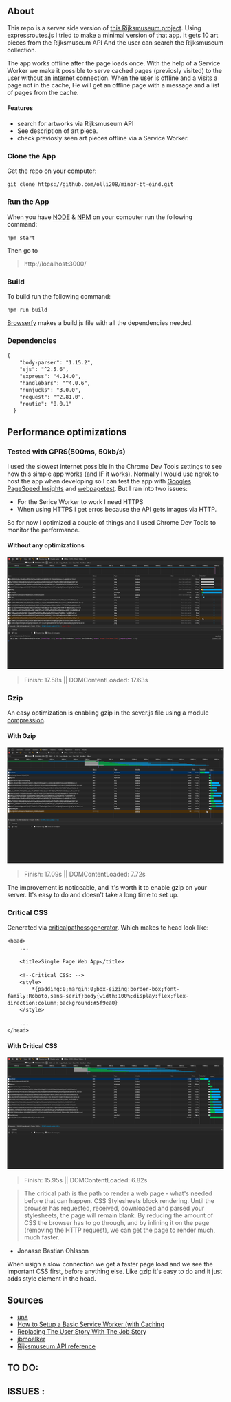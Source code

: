 ## About
This repo is a server side version of [this Rijksmuseum project](https://github.com/olli208/web-app-from-scratch). Using expressroutes.js I tried to make a minimal version of that app. It gets 10 art pieces from the Rijksmuseum API And the user can search the Rijksmuseum collection.

The app works offline after the page loads once. With the help of a Service Worker we make it possible to serve cached pages (previosly visited) to the user without an internet connection. When the user is offline and a visits a page not in the cache, He will get an offline page with a message and a list of pages from the cache.

#### Features
- search for artworks via Rijksmuseum API
- See description of art piece.
- check previosly seen art pieces offline via a Service Worker.

### Clone the App
Get the repo on your computer:
```
git clone https://github.com/olli208/minor-bt-eind.git

```

### Run the App
When you have [NODE](https://nodejs.org/en/) & [NPM](https://www.npmjs.com/) on your computer run the following command:
```
npm start
```
Then go to 
> http://localhost:3000/

### Build
To build run the following command:
```
npm run build
```
[Browserfy](http://browserify.org/) makes a build.js file with all the dependencies needed.

### Dependencies
```
{
    "body-parser": "1.15.2",
    "ejs": "^2.5.6",
    "express": "4.14.0",
    "handlebars": "^4.0.6",
    "nunjucks": "3.0.0",
    "request": "^2.81.0",
    "routie": "0.0.1"
  }
```

## Performance optimizations
### Tested with GPRS(500ms, 50kb/s) 
I used the slowest internet possible in the Chrome Dev Tools settings to see how this simple app works (and IF it works). Normally I would use [ngrok](https://ngrok.com/) to host the app when developing so I can test the app with [Googles PageSpeed Insights](https://developers.google.com/speed/pagespeed/insights/) and [webpagetest](https://www.webpagetest.org/). But I ran into two issues:
- For the Serice Worker to work I need HTTPS 
- When using HTTPS i get erros because the API gets images via HTTP.

So for now I optimized a couple of things and I used Chrome Dev Tools to monitor the performance.

#### Without any optimizations
![Without optimizations](audit/before.png)
> Finish: 17.58s || DOMContentLoaded: 17.63s

### Gzip
An easy optimization is enabling gzip in the sever.js file using a module [compression](https://www.npmjs.com/package/compression).

#### With Gzip
![With Gzip](audit/sw.png)
> Finish: 17.09s || DOMContentLoaded: 7.72s

The improvement is noticeable, and it's worth it to enable gzip on your server. It's easy to do and doesn't take a long time to set up.

### Critical CSS 
Generated via [criticalpathcssgenerator](https://jonassebastianohlsson.com/criticalpathcssgenerator/). Which makes te head look like:
```
<head>
    ...

    <title>Single Page Web App</title>

    <!--Critical CSS: -->
    <style>
        *{padding:0;margin:0;box-sizing:border-box;font-family:Roboto,sans-serif}body{width:100%;display:flex;flex-direction:column;background:#5f9ea0}
    </style>

    ...
</head>
```

#### With Critical CSS
![with Critical CSS](audit/crit-css.png)
> Finish: 15.95s || DOMContentLoaded: 6.82s

> The critical path is the path to render a web page - what's needed before that can happen. CSS Stylesheets block rendering. Until the browser has requested, received, downloaded and parsed your stylesheets, the page will remain blank. By reducing the amount of CSS the browser has to go through, and by inlining it on the page (removing the HTTP request), we can get the page to render much, much faster.
- Jonasse Bastian Ohlsson

When usign a slow connection we get a faster page load and we see the important CSS first, before anything else. Like gzip it's easy to do and it just adds style element in the head.

## Sources 
- [una](https://una.im/save-offline/#%F0%9F%92%81)
- [How to Setup a Basic Service Worker (with Caching](https://www.youtube.com/watch?v=BfL3pprhnms)
- [
Replacing The User Story With The Job Story](https://jtbd.info/replacing-the-user-story-with-the-job-story-af7cdee10c27)
- [jbmoelker](https://github.com/jbmoelker/workshop-cmd-pwa/tree/exercise-11-use-cached-page/src)
- [Rijksmuseum API reference](https://rijksmuseum.github.io/)


TO DO:
- 

ISSUES :
- 
